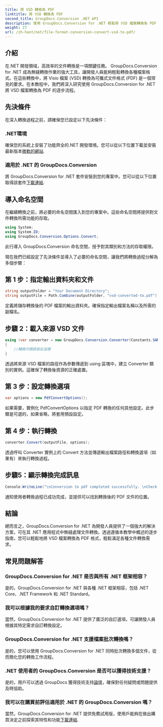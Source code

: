 ```yaml
---
title: 將 VSD 轉換為 PDF
linktitle: 將 VSD 轉換為 PDF
second_title: GroupDocs.Conversion .NET API
description: 使用 GroupDocs.Conversion for .NET 輕鬆將 VSD 檔案轉換為 PDF 格式。請按照我們的逐步指南進行無縫文件轉換。
weight: 27
url: /zh-hant/net/file-format-conversion-convert-vsd-to-pdf/
---
```

## 介紹
在.NET 開發領域，高效率的文件轉換是一項關鍵任務。 GroupDocs.Conversion for .NET 成為無縫轉換作業的強大工具，讓開發人員能夠輕鬆轉換各種檔案格式。在這些轉換中，將 Visio 檔案 (VSD) 轉換為可攜式文件格式 (PDF) 是一個常見的要求。在本教程中，我們將深入研究使用 GroupDocs.Conversion for .NET 將 VSD 檔案轉換為 PDF 的逐步流程。
## 先決條件
在深入轉換過程之前，請確保您已設定以下先決條件：
### .NET環境
確保您的系統上安裝了功能齊全的.NET 開發環境。您可以從以下位置下載並安裝最新版本[微軟的網站](https://dotnet.microsoft.com/download).
### 適用於 .NET 的 GroupDocs.Conversion
將 GroupDocs.Conversion for .NET 套件安裝到您的專案中。您可以從以下位置取得該套件[下載連結](https://releases.groupdocs.com/conversion/net/).

## 導入命名空間
在繼續轉換之前，將必要的命名空間匯入到您的專案中。這些命名空間將提供對文件轉換所需功能的存取。

```csharp
using System;
using System.IO;
using GroupDocs.Conversion.Options.Convert;
```
此行導入 GroupDocs.Conversion 命名空間，授予對其類別和方法的存取權限。

現在我們已經設定了先決條件並導入了必要的命名空間，讓我們將轉換過程分解為多個步驟：
## 第 1 步：指定輸出資料夾和文件
```csharp
string outputFolder = "Your Document Directory";
string outputFile = Path.Combine(outputFolder, "vsd-converted-to.pdf");
```
定義將儲存轉換後的 PDF 檔案的輸出資料夾。確保指定輸出檔案名稱以及所需的副檔名。
## 步驟 2：載入來源 VSD 文件
```csharp
using (var converter = new GroupDocs.Conversion.Converter(Constants.SAMPLE_VSD))
{
    //轉換代碼將放在這裡
}
```
透過將來源 VSD 檔案的路徑作為參數傳遞到 using 區塊中，建立 Converter 類別的實例。這確保了轉換後資源的正確處置。
## 第 3 步：設定轉換選項
```csharp
var options = new PdfConvertOptions();
```
如果需要，實例化 PdfConvertOptions 以指定 PDF 轉換的任何其他設定。此步驟是可選的，如果省略，將套用預設設定。
## 第 4 步：執行轉換
```csharp
converter.Convert(outputFile, options);
```
透過呼叫 Converter 實例上的 Convert 方法並傳遞輸出檔案路徑和轉換選項（如果有）來執行轉換過程。
## 步驟5：顯示轉換完成訊息
```csharp
Console.WriteLine("\nConversion to pdf completed successfully. \nCheck output in {0}", outputFolder);
```
通知使用者轉換過程已成功完成，並提供可以找到轉換後的 PDF 文件的位置。

## 結論
總而言之，GroupDocs.Conversion for .NET 為開發人員提供了一個強大的解決方案，可在其 .NET 應用程式中無縫處理文件轉換。透過遵循本教學中概述的逐步指南，您可以輕鬆地將 VSD 檔案轉換為 PDF 格式，輕鬆滿足各種文件轉換需求。
## 常見問題解答
### GroupDocs.Conversion for .NET 是否與所有 .NET 框架相容？
是的，GroupDocs.Conversion for .NET 與各種 .NET 框架相容，包括 .NET Core、.NET Framework 和 .NET Standard。
### 我可以根據我的要求自訂轉換選項嗎？
當然，GroupDocs.Conversion for .NET 提供了廣泛的自訂選項，可讓開發人員根據其特定需求自訂轉換設定。
### GroupDocs.Conversion for .NET 支援檔案批次轉換嗎？
是的，您可以使用 GroupDocs.Conversion for .NET 同時批次轉換多個文件，從而簡化您的轉換工作流程。
### .NET 使用者的 GroupDocs.Conversion 是否可以獲得技術支援？
是的，用戶可以透過 GroupDocs 獲得技術支持[論壇](https://forum.groupdocs.com/c/conversion/11)，確保對任何疑問或問題提供及時協助。
### 我可以在購買前評估適用於 .NET 的 GroupDocs.Conversion 嗎？
當然，GroupDocs.Conversion for .NET 提供免費試用版，使用戶能夠在做出購買決定之前探索其特性和功能[下載連結](https://releases.groupdocs.com/).